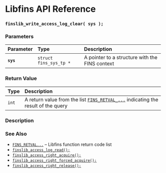 # Libfins API Reference

### `finslib_write_access_log_clear( sys );`

### Parameters

| Parameter | Type | Description |
| :--- | :--- | :--- |
|**`sys`**|`struct fins_sys_tp *`|A pointer to a structure with the FINS context|

### Return Value

| Type | Description |
| :--- | :--- |
|`int`|A return value from the list [`FINS_RETVAL_...`](fins_retval.md) indicating the result of the query|

### Description

### See Also

* [`FINS_RETVAL...`](fins_retval.md) &ndash; Libfins function return code list
* [`finslib_access_log_read();`](finslib_access_log_read.md)
* [`finslib_access_right_acquire();`](finslib_access_right_acquire.md)
* [`finslib_access_right_forced_acquire();`](finslib_access_right_forced_acquire.md)
* [`finslib_access_right_release();`](finslib_access_right_acquire.md)
